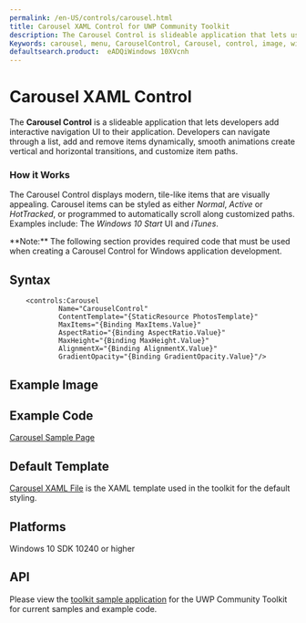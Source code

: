 ```yaml
---
permalink: /en-US/controls/carousel.html
title: Carousel XAML Control for UWP Community Toolkit
description: The Carousel Control is slideable application that lets users add interactive navigation XAML UI to applications. 
Keywords: carousel, menu, CarouselControl, Carousel, control, image, windows, application, XAML, UI, slideable, UWP, toolkit 
defaultsearch.product:  eADQiWindows 10XVcnh 
---
```


# Carousel XAML Control
The **Carousel Control** is a slideable application that lets developers add interactive navigation UI to their application. Developers can navigate through a list, add and remove items dynamically, smooth animations create vertical and horizontal transitions, and customize item paths. 

### How it Works
The Carousel Control displays modern, tile-like items that are visually appealing. Carousel items can be styled as either *Normal*, *Active* or *HotTracked*, or programmed to automatically scroll along customized paths.  Examples include: The *Windows 10 Start* UI and *iTunes*. 
<p> **Note:** The following section provides required code that must be used when creating a Carousel Control for Windows application development.<p> 

 
## Syntax 
```xaml
	<controls:Carousel
	        Name="CarouselControl"
	        ContentTemplate="{StaticResource PhotosTemplate}"
	        MaxItems="{Binding MaxItems.Value}"
	        AspectRatio="{Binding AspectRatio.Value}"
	        MaxHeight="{Binding MaxHeight.Value}"
	        AlignmentX="{Binding AlignmentX.Value}"
	        GradientOpacity="{Binding GradientOpacity.Value}"/>

```          

## Example Image


## Example Code

[Carousel Sample Page](https://github.com/Microsoft/UWPCommunityToolkit/tree/master/Microsoft.Windows.Toolkit.SampleApp/SamplePages/Carousel)

## Default Template 
[Carousel XAML File](https://github.com/Microsoft/UWPCommunityToolkit/blob/master/Microsoft.Windows.Toolkit.UI.Controls/Carousel/Carousel.xaml) is the XAML template used in the toolkit for the default styling.

## Platforms 

Windows 10 SDK 10240 or higher

## API 

Please view the [toolkit sample application](https://github.com/Microsoft/UWPCommunityToolkit/tree/master/Microsoft.Windows.Toolkit.SampleApp) for the UWP Community Toolkit for current samples and example code.
